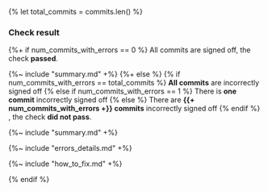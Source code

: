 {% let total_commits = commits.len() %}

### Check result

{%+ if num_commits_with_errors == 0 %}
  All commits are signed off, the check **passed**.

  {%~ include "summary.md" +%}
{%+ else %}
  {% if num_commits_with_errors == total_commits %}
    **All commits** are incorrectly signed off
  {% else if num_commits_with_errors == 1 %}
    There is **one commit** incorrectly signed off
  {% else %}
    There are **{{+ num_commits_with_errors +}} commits** incorrectly signed off
  {% endif %}
  , the check **did not pass**.

  {%~ include "summary.md" +%}

  {%~ include "errors_details.md" +%}

  {%~ include "how_to_fix.md" +%}

{% endif %}
